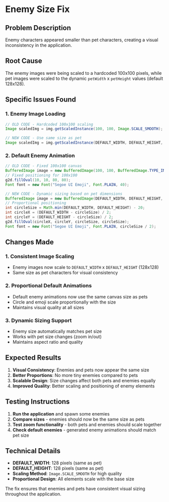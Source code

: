 # Enemy Size Fix

## Problem Description
Enemy characters appeared smaller than pet characters, creating a visual inconsistency in the application.

## Root Cause
The enemy images were being scaled to a hardcoded 100x100 pixels, while pet images were scaled to the dynamic `petWidth` x `petHeight` values (default 128x128).

## Specific Issues Found

### 1. Enemy Image Loading
```java
// OLD CODE - Hardcoded 100x100 scaling
Image scaledImg = img.getScaledInstance(100, 100, Image.SCALE_SMOOTH);

// NEW CODE - Use same size as pet
Image scaledImg = img.getScaledInstance(DEFAULT_WIDTH, DEFAULT_HEIGHT, Image.SCALE_SMOOTH);
```

### 2. Default Enemy Animation
```java
// OLD CODE - Fixed 100x100 canvas
BufferedImage image = new BufferedImage(100, 100, BufferedImage.TYPE_INT_ARGB);
// Fixed positioning for 100x100
g2d.fillOval(10, 10, 80, 80);
Font font = new Font("Segoe UI Emoji", Font.PLAIN, 40);

// NEW CODE - Dynamic sizing based on pet dimensions
BufferedImage image = new BufferedImage(DEFAULT_WIDTH, DEFAULT_HEIGHT, BufferedImage.TYPE_INT_ARGB);
// Proportional positioning
int circleSize = Math.min(DEFAULT_WIDTH, DEFAULT_HEIGHT) - 20;
int circleX = (DEFAULT_WIDTH - circleSize) / 2;
int circleY = (DEFAULT_HEIGHT - circleSize) / 2;
g2d.fillOval(circleX, circleY, circleSize, circleSize);
Font font = new Font("Segoe UI Emoji", Font.PLAIN, circleSize / 2);
```

## Changes Made

### 1. **Consistent Image Scaling**
- Enemy images now scale to `DEFAULT_WIDTH` x `DEFAULT_HEIGHT` (128x128)
- Same size as pet characters for visual consistency

### 2. **Proportional Default Animations**
- Default enemy animations now use the same canvas size as pets
- Circle and emoji scale proportionally with the size
- Maintains visual quality at all sizes

### 3. **Dynamic Sizing Support**
- Enemy size automatically matches pet size
- Works with pet size changes (zoom in/out)
- Maintains aspect ratio and quality

## Expected Results

1. **Visual Consistency**: Enemies and pets now appear the same size
2. **Better Proportions**: No more tiny enemies compared to pets
3. **Scalable Design**: Size changes affect both pets and enemies equally
4. **Improved Quality**: Better scaling and positioning of enemy elements

## Testing Instructions

1. **Run the application** and spawn some enemies
2. **Compare sizes** - enemies should now be the same size as pets
3. **Test zoom functionality** - both pets and enemies should scale together
4. **Check default enemies** - generated enemy animations should match pet size

## Technical Details

- **DEFAULT_WIDTH**: 128 pixels (same as pet)
- **DEFAULT_HEIGHT**: 128 pixels (same as pet)
- **Scaling Method**: `Image.SCALE_SMOOTH` for high quality
- **Proportional Design**: All elements scale with the base size

The fix ensures that enemies and pets have consistent visual sizing throughout the application. 